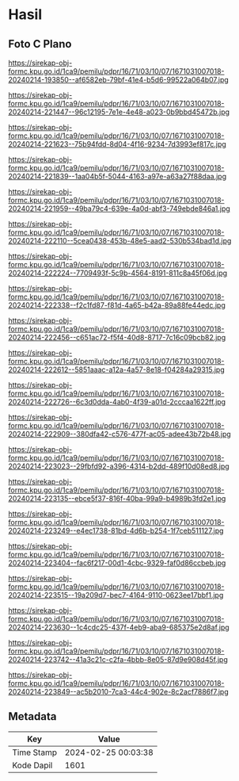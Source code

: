 # Hasil

## Foto C Plano

https://sirekap-obj-formc.kpu.go.id/1ca9/pemilu/pdpr/16/71/03/10/07/1671031007018-20240214-193850--af6582eb-79bf-41e4-b5d6-99522a064b07.jpg

https://sirekap-obj-formc.kpu.go.id/1ca9/pemilu/pdpr/16/71/03/10/07/1671031007018-20240214-221447--96c12195-7e1e-4e48-a023-0b9bbd45472b.jpg

https://sirekap-obj-formc.kpu.go.id/1ca9/pemilu/pdpr/16/71/03/10/07/1671031007018-20240214-221623--75b94fdd-8d04-4f16-9234-7d3993ef817c.jpg

https://sirekap-obj-formc.kpu.go.id/1ca9/pemilu/pdpr/16/71/03/10/07/1671031007018-20240214-221839--1aa04b5f-5044-4163-a97e-a63a27f88daa.jpg

https://sirekap-obj-formc.kpu.go.id/1ca9/pemilu/pdpr/16/71/03/10/07/1671031007018-20240214-221959--49ba79c4-639e-4a0d-abf3-749ebde846a1.jpg

https://sirekap-obj-formc.kpu.go.id/1ca9/pemilu/pdpr/16/71/03/10/07/1671031007018-20240214-222110--5cea0438-453b-48e5-aad2-530b534bad1d.jpg

https://sirekap-obj-formc.kpu.go.id/1ca9/pemilu/pdpr/16/71/03/10/07/1671031007018-20240214-222224--7709493f-5c9b-4564-8191-811c8a45f06d.jpg

https://sirekap-obj-formc.kpu.go.id/1ca9/pemilu/pdpr/16/71/03/10/07/1671031007018-20240214-222338--f2c1fd87-f81d-4a65-b42a-89a88fe44edc.jpg

https://sirekap-obj-formc.kpu.go.id/1ca9/pemilu/pdpr/16/71/03/10/07/1671031007018-20240214-222456--c651ac72-f5f4-40d8-8717-7c16c09bcb82.jpg

https://sirekap-obj-formc.kpu.go.id/1ca9/pemilu/pdpr/16/71/03/10/07/1671031007018-20240214-222612--5851aaac-a12a-4a57-8e18-f04284a29315.jpg

https://sirekap-obj-formc.kpu.go.id/1ca9/pemilu/pdpr/16/71/03/10/07/1671031007018-20240214-222726--6c3d0dda-4ab0-4f39-a01d-2cccaa1622ff.jpg

https://sirekap-obj-formc.kpu.go.id/1ca9/pemilu/pdpr/16/71/03/10/07/1671031007018-20240214-222909--380dfa42-c576-477f-ac05-adee43b72b48.jpg

https://sirekap-obj-formc.kpu.go.id/1ca9/pemilu/pdpr/16/71/03/10/07/1671031007018-20240214-223023--29fbfd92-a396-4314-b2dd-489f10d08ed8.jpg

https://sirekap-obj-formc.kpu.go.id/1ca9/pemilu/pdpr/16/71/03/10/07/1671031007018-20240214-223135--ebce5f37-816f-40ba-99a9-b4989b3fd2e1.jpg

https://sirekap-obj-formc.kpu.go.id/1ca9/pemilu/pdpr/16/71/03/10/07/1671031007018-20240214-223249--e4ec1738-81bd-4d6b-b254-1f7ceb511127.jpg

https://sirekap-obj-formc.kpu.go.id/1ca9/pemilu/pdpr/16/71/03/10/07/1671031007018-20240214-223404--fac6f217-00d1-4cbc-9329-faf0d86ccbeb.jpg

https://sirekap-obj-formc.kpu.go.id/1ca9/pemilu/pdpr/16/71/03/10/07/1671031007018-20240214-223515--19a209d7-bec7-4164-9110-0623ee17bbf1.jpg

https://sirekap-obj-formc.kpu.go.id/1ca9/pemilu/pdpr/16/71/03/10/07/1671031007018-20240214-223630--1c4cdc25-437f-4eb9-aba9-685375e2d8af.jpg

https://sirekap-obj-formc.kpu.go.id/1ca9/pemilu/pdpr/16/71/03/10/07/1671031007018-20240214-223742--41a3c21c-c2fa-4bbb-8e05-87d9e908d45f.jpg

https://sirekap-obj-formc.kpu.go.id/1ca9/pemilu/pdpr/16/71/03/10/07/1671031007018-20240214-223849--ac5b2010-7ca3-44c4-902e-8c2acf7886f7.jpg


## Metadata

| Key        | Value               |
| ---------- | ------------------- |
| Time Stamp | 2024-02-25 00:03:38 |
| Kode Dapil | 1601                |



